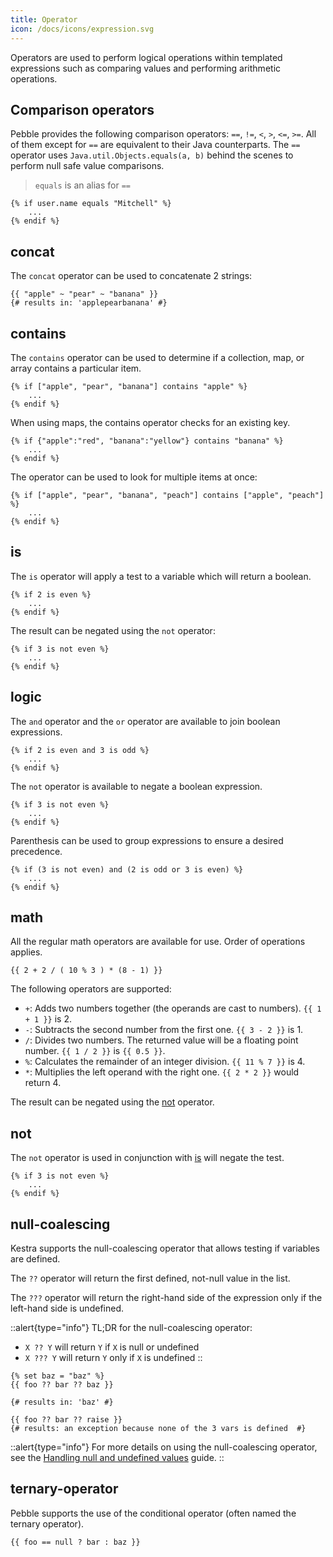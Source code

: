 ```yaml
---
title: Operator
icon: /docs/icons/expression.svg
---
```


Operators are used to perform logical operations within templated expressions such as comparing values and performing arithmetic operations.

## Comparison operators

Pebble provides the following comparison operators: `==`, `!=`, `<`, `>`, `<=`, `>=`. All of them except for `==`
are equivalent to their Java counterparts. The `==` operator uses `Java.util.Objects.equals(a, b)` behind the
scenes to perform null safe value comparisons.

> `equals` is an alias for `==`

```twig
{% if user.name equals "Mitchell" %}
	...
{% endif %}
```

## concat

The `concat` operator can be used to concatenate 2 strings:

```twig
{{ "apple" ~ "pear" ~ "banana" }}
{# results in: 'applepearbanana' #}
```

## contains

The `contains` operator can be used to determine if a collection, map, or array contains a particular item.
```twig
{% if ["apple", "pear", "banana"] contains "apple" %}
	...
{% endif %}
```

When using maps, the contains operator checks for an existing key.

```twig
{% if {"apple":"red", "banana":"yellow"} contains "banana" %}
	...
{% endif %}
```

The operator can be used to look for multiple items at once:

```twig
{% if ["apple", "pear", "banana", "peach"] contains ["apple", "peach"] %}
	...
{% endif %}
```

## is

The `is` operator will apply a test to a variable which will return a boolean.

```twig
{% if 2 is even %}
	...
{% endif %}
```
The result can be negated using the `not` operator:

```twig
{% if 3 is not even %}
	...
{% endif %}
```

## logic

The `and` operator and the `or` operator are available to join boolean expressions.

```twig
{% if 2 is even and 3 is odd %}
	...
{% endif %}
```
The `not` operator is available to negate a boolean expression.
```twig
{% if 3 is not even %}
	...
{% endif %}
```

Parenthesis can be used to group expressions to ensure a desired precedence.

```twig
{% if (3 is not even) and (2 is odd or 3 is even) %}
	...
{% endif %}
```

## math

All the regular math operators are available for use. Order of operations applies.
```twig
{{ 2 + 2 / ( 10 % 3 ) * (8 - 1) }}
```

The following operators are supported:

- `+`: Adds two numbers together (the operands are cast to numbers). `{{
1 + 1 }}` is 2.
- `-`: Subtracts the second number from the first one. `{{ 3 - 2 }}` is 1.
- `/`: Divides two numbers. The returned value will be a floating point number.  `{{ 1 / 2 }}` is `{{ 0.5 }}`.
- `%`: Calculates the remainder of an integer division. `{{ 11 % 7 }}` is 4.
- `*`: Multiplies the left operand with the right one. `{{ 2 * 2 }}` would return 4.


The result can be negated using the [not](#not) operator.

## not

The `not` operator is used in conjunction with [is](#is) will negate the test.

```twig
{% if 3 is not even %}
	...
{% endif %}
```

## null-coalescing

Kestra supports the null-coalescing operator that allows testing if variables are defined.

The `??` operator will return the first defined, not-null value in the list.

The `???` operator will return the right-hand side of the expression only if the left-hand side is undefined.

::alert{type="info"}
TL;DR for the null-coalescing operator:
-  `X ?? Y` will return `Y` if `X` is null or undefined
-  `X ??? Y` will return `Y` only if `X` is undefined
::


```twig
{% set baz = "baz" %}
{{ foo ?? bar ?? baz }}

{# results in: 'baz' #}

{{ foo ?? bar ?? raise }}
{# results: an exception because none of the 3 vars is defined  #}
```

::alert{type="info"}
For more details on using the null-coalescing operator, see the [Handling null and undefined values](../../15.how-to-guides/null-values.md) guide.
::

## ternary-operator

Pebble supports the use of the conditional operator (often named the ternary operator).
```twig
{{ foo == null ? bar : baz }}
```

